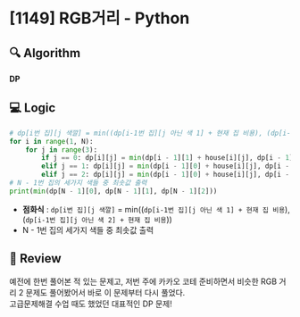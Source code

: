 # [1149] RGB거리 - Python

## 🔍 Algorithm
**DP**

## 💻 Logic

```Python
# dp[i번 집][j 색깔] = min((dp[i-1번 집][j 아닌 색 1] + 현재 집 비용), (dp[i-1번 집][j 아닌 색 2] + 현재 집 비용))
for i in range(1, N):
    for j in range(3):
        if j == 0: dp[i][j] = min(dp[i - 1][1] + house[i][j], dp[i - 1][2] + house[i][j])
        elif j == 1: dp[i][j] = min(dp[i - 1][0] + house[i][j], dp[i - 1][2] + house[i][j])
        elif j == 2: dp[i][j] = min(dp[i - 1][0] + house[i][j], dp[i - 1][1] + house[i][j])
# N - 1번 집의 세가지 색들 중 최솟값 출력
print(min(dp[N - 1][0], dp[N - 1][1], dp[N - 1][2]))
```
- **점화식** : `dp[i번 집][j 색깔]` = min((`dp[i-1번 집][j 아닌 색 1] + 현재 집 비용`), (`dp[i-1번 집][j 아닌 색 2] + 현재 집 비용`))  
- N - 1번 집의 세가지 색들 중 최솟값 출력  


## 📝 Review

예전에 한번 풀어본 적 있는 문제고, 저번 주에 카카오 코테 준비하면서 비슷한 RGB 거리 2 문제도 풀어봤어서 바로 이 문제부터 다시 풀었다.  
고급문제해결 수업 때도 했었던 대표적인 DP 문제!  